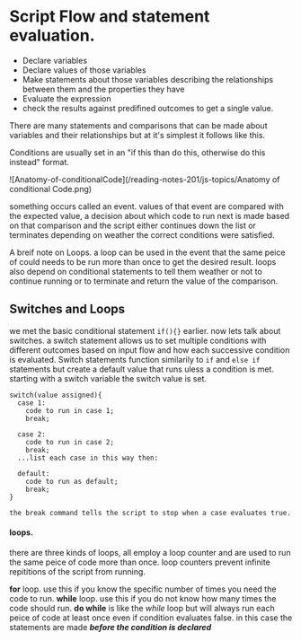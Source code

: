 # Script Flow and statement evaluation. 

- Declare variables
- Declare values of those variables
- Make statements about those variables describing the relationships between them and the properties they have
- Evaluate the expression
- check the results against predifined outcomes to get a single value. 

There are many statements and comparisons that can be made about variables and their relationships but at it's simplest it follows like this. 

Conditions are usually set in an "if this than do this, otherwise do this instead" format. 

![Anatomy-of-conditionalCode](/reading-notes-201/js-topics/Anatomy of conditional Code.png)

something occurs called an event. values of that event are compared with the expected value, a decision about which code to run next is made based on that comparison and the script either continues down the list or terminates depending on weather the correct conditions were satisfied. 

A breif note on Loops. a loop can be used in the event that the same peice of could needs to be run more than once to get the desired result. loops also depend on conditional statements to tell them weather or not to continue running or to terminate and return the value of the comparison. 

## Switches and Loops

we met the basic conditional statement `if(){}` earlier. now lets talk about switches. a switch statement allows us to set multiple conditions with different outcomes based on input flow and how each successive condition is evaluated. Switch statements function similarily to `if` and `else if` statements but create a default value that runs uless a condition is met. starting with a switch variable the switch value is set. 

``` 
switch(value assigned){
  case 1:
    code to run in case 1;
    break;

  case 2:
    code to run in case 2;
    break;
  ...list each case in this way then:

  default:
    code to run as default;
    break;
}

the break command tells the script to stop when a case evaluates true. 
```

#### loops. 

there are three kinds of loops, all employ a loop counter and are used to run the same peice of code more than once. loop counters prevent infinite repititions of the script from running. 

**for** loop. use this if you know the specific number of times you need the code to run. 
**while** loop. use this if you do not know how many times the code should run. 
**do while** is like the *while* loop but will always run each peice of code at least once even if condition evaluates false. in this case the statements are made ***before the condition is declared***


